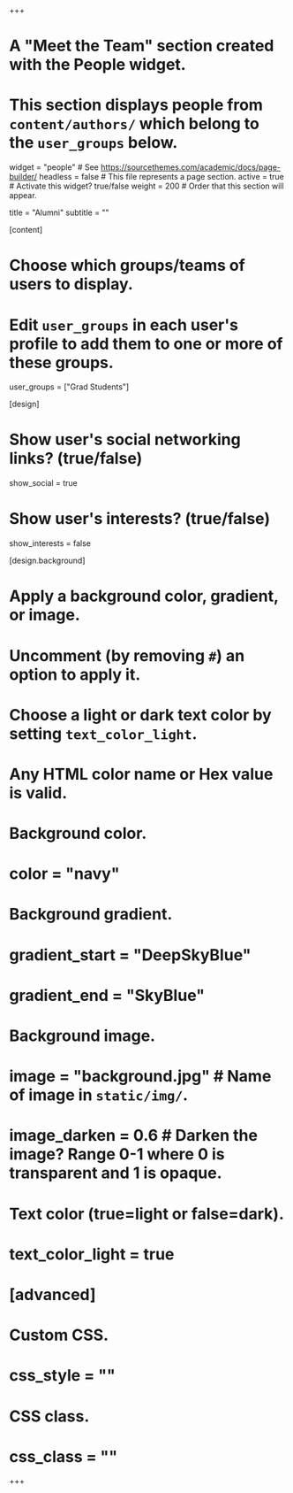 +++
# A "Meet the Team" section created with the People widget.
# This section displays people from `content/authors/` which belong to the `user_groups` below.

widget = "people"  # See https://sourcethemes.com/academic/docs/page-builder/
headless = false  # This file represents a page section.
active = true  # Activate this widget? true/false
weight = 200  # Order that this section will appear.

title = "Alumni"
subtitle = ""

[content]
  # Choose which groups/teams of users to display.
  #   Edit `user_groups` in each user's profile to add them to one or more of these groups.
  user_groups = ["Grad Students"]

[design]
  # Show user's social networking links? (true/false)
  show_social = true

  # Show user's interests? (true/false)
  show_interests = false
  
[design.background]
  # Apply a background color, gradient, or image.
  #   Uncomment (by removing `#`) an option to apply it.
  #   Choose a light or dark text color by setting `text_color_light`.
  #   Any HTML color name or Hex value is valid.
  
  # Background color.
  # color = "navy"
  
  # Background gradient.
  # gradient_start = "DeepSkyBlue"
  # gradient_end = "SkyBlue"
  
  # Background image.
  # image = "background.jpg"  # Name of image in `static/img/`.
  # image_darken = 0.6  # Darken the image? Range 0-1 where 0 is transparent and 1 is opaque.

  # Text color (true=light or false=dark).
  # text_color_light = true  
  
# [advanced]
 # Custom CSS. 
 # css_style = ""
 
 # CSS class.
 # css_class = ""
+++
